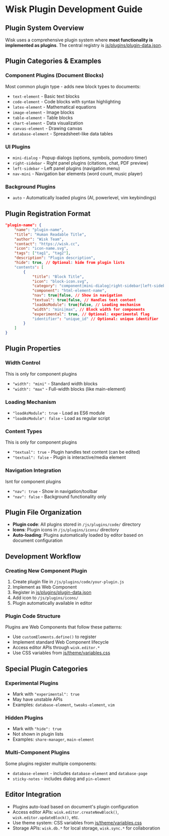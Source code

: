 # Wisk Plugin Development Guide

## Plugin System Overview
Wisk uses a comprehensive plugin system where **most functionality is implemented as plugins**. The central registry is [js/plugins/plugin-data.json](mdc:js/plugins/plugin-data.json).

## Plugin Categories & Examples

### Component Plugins (Document Blocks)
Most common plugin type - adds new block types to documents:
- `text-element` - Basic text blocks
- `code-element` - Code blocks with syntax highlighting  
- `latex-element` - Mathematical equations
- `image-element` - Image blocks
- `table-element` - Table blocks
- `chart-element` - Data visualization
- `canvas-element` - Drawing canvas
- `database-element` - Spreadsheet-like data tables

### UI Plugins
- `mini-dialog` - Popup dialogs (options, symbols, pomodoro timer)
- `right-sidebar` - Right panel plugins (citations, chat, PDF preview)
- `left-sidebar` - Left panel plugins (navigation menu)
- `nav-mini` - Navigation bar elements (word count, music player)

### Background Plugins  
- `auto` - Automatically loaded plugins (AI, powerlevel, vim keybindings)

## Plugin Registration Format

```json
"plugin-name": {
    "name": "plugin-name",
    "title": "Human Readable Title",
    "author": "Wisk Team",
    "contact": "https://wisk.cc",
    "icon": "icon-name.svg",
    "tags": ["tag1", "tag2"],
    "description": "Plugin description",
    "hide": true, // Optional: hide from plugin lists
    "contents": [
        {
            "title": "Block Title",
            "icon": "block-icon.svg",
            "category": "component|mini-dialog|right-sidebar|left-sidebar|nav-mini|auto",
            "component": "html-element-name",
            "nav": true|false, // Show in navigation
            "textual": true|false, // Handles text content
            "loadAsModule": true|false, // Loading mechanism
            "width": "mini|max", // Block width for components
            "experimental": true, // Optional: experimental flag
            "identifier": "unique_id" // Optional: unique identifier
        }
    ]
}
```

## Plugin Properties

### Width Control
This is only for component plugins
- `"width": "mini"` - Standard width blocks
- `"width": "max"` - Full-width blocks (like main-element)

### Loading Mechanism
- `"loadAsModule": true` - Load as ES6 module
- `"loadAsModule": false` - Load as regular script

### Content Types
This is only for component plugins
- `"textual": true` - Plugin handles text content (can be edited)
- `"textual": false` - Plugin is interactive/media element

### Navigation Integration
Isnt for component plugins
- `"nav": true` - Show in navigation/toolbar
- `"nav": false` - Background functionality only

## Plugin File Organization
- **Plugin code**: All plugins stored in `/js/plugins/code/` directory
- **Icons**: Plugin icons in `/js/plugins/icons/` directory
- **Auto-loading**: Plugins automatically loaded by editor based on document configuration

## Development Workflow

### Creating New Component Plugin
1. Create plugin file in `/js/plugins/code/your-plugin.js`
2. Implement as Web Component
3. Register in [js/plugins/plugin-data.json](mdc:js/plugins/plugin-data.json)
4. Add icon to `/js/plugins/icons/`
5. Plugin automatically available in editor

### Plugin Code Structure
Plugins are Web Components that follow these patterns:
- Use `customElements.define()` to register
- Implement standard Web Component lifecycle
- Access editor APIs through `wisk.editor.*`
- Use CSS variables from [js/theme/variables.css](mdc:js/theme/variables.css)

## Special Plugin Categories

### Experimental Plugins
- Mark with `"experimental": true`
- May have unstable APIs
- Examples: `database-element`, `tweaks-element`, `vim`

### Hidden Plugins  
- Mark with `"hide": true`
- Not shown in plugin lists
- Examples: `share-manager`, `main-element`

### Multi-Component Plugins
Some plugins register multiple components:
- `database-element` - includes `database-element` and `database-page`
- `sticky-notes` - includes dialog and `pin-element`

## Editor Integration
- Plugins auto-load based on document's plugin configuration
- Access editor APIs: `wisk.editor.createNewBlock()`, `wisk.editor.updateBlock()`, etc.
- Use theme system: CSS variables from [js/theme/variables.css](mdc:js/theme/variables.css)
- Storage APIs: `wisk.db.*` for local storage, `wisk.sync.*` for collaboration
